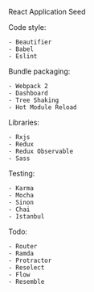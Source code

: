 React Application Seed


Code style:

	- Beautifier
	- Babel
	- Eslint

Bundle packaging:

	- Webpack 2
	- Dashboard
	- Tree Shaking
	- Hot Module Reload
	
Libraries:

	- Rxjs
	- Redux
	- Redux Observable
	- Sass

Testing:

	- Karma
	- Mocha
	- Sinon
	- Chai
	- Istanbul

Todo:

	- Router
	- Ramda
	- Protractor
	- Reselect
	- Flow
	- Resemble